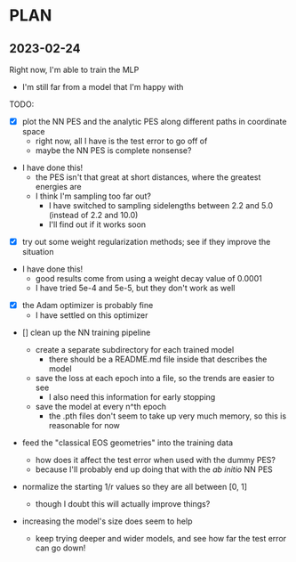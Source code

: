 # PLAN

## 2023-02-24
Right now, I'm able to train the MLP
- I'm still far from a model that I'm happy with

TODO:
- [x] plot the NN PES and the analytic PES along different paths in coordinate space
  - right now, all I have is the test error to go off of
  - maybe the NN PES is complete nonsense?
- I have done this!
  - the PES isn't that great at short distances, where the greatest energies are
  - I think I'm sampling too far out?
    - I have switched to sampling sidelengths between 2.2 and 5.0 (instead of 2.2 and 10.0)
    - I'll find out if it works soon

- [x] try out some weight regularization methods; see if they improve the situation
- I have done this!
  - good results come from using a weight decay value of 0.0001
  - I have tried 5e-4 and 5e-5, but they don't work as well

- [x] the Adam optimizer is probably fine
  - I have settled on this optimizer

- [] clean up the NN training pipeline
  - create a separate subdirectory for each trained model
    - there should be a README.md file inside that describes the model
  - save the loss at each epoch into a file, so the trends are easier to see
    - I also need this information for early stopping
  - save the model at every n^th epoch
    - the .pth files don't seem to take up very much memory, so this is reasonable for now

- feed the "classical EOS geometries" into the training data
  - how does it affect the test error when used with the dummy PES?
  - because I'll probably end up doing that with the *ab initio* NN PES

- normalize the starting 1/r values so they are all between [0, 1]
  - though I doubt this will actually improve things?

- increasing the model's size does seem to help
  - keep trying deeper and wider models, and see how far the test error can go down!


